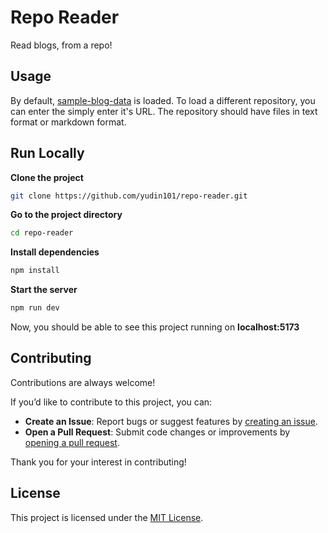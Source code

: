# Repo Reader

Read blogs, from a repo! 

## Usage

By default, [sample-blog-data](https://github.com/yudin101/sample-blog-data) is loaded. To load a different repository, you can enter the simply enter it's URL. The repository should have files in text format or markdown format. 

## Run Locally

**Clone the project**

```bash
git clone https://github.com/yudin101/repo-reader.git
```

**Go to the project directory**

```bash
cd repo-reader
```

**Install dependencies**

```bash
npm install
```

**Start the server**

```bash
npm run dev
```
Now, you should be able to see this project running on **localhost:5173**

## Contributing

Contributions are always welcome!

If you’d like to contribute to this project, you can:

- **Create an Issue**: Report bugs or suggest features by [creating an issue](https://github.com/yudin101/repo-reader/issues/new).
- **Open a Pull Request**: Submit code changes or improvements by [opening a pull request](https://github.com/yudin101/repo-reader/pulls).

Thank you for your interest in contributing!

## License

This project is licensed under the [MIT License](https://github.com/yudin101/repo-reader/blob/main/LICENSE).

